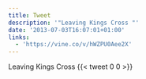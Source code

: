 ```yaml
---
title: Tweet
description: '"Leaving Kings Cross "'
date: '2013-07-03T16:07:01+01:00'
links:
  - 'https://vine.co/v/hWZPU0Aee2X'
---
```

Leaving Kings Cross 
      {{< tweet 0 0 >}}
    
